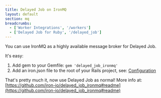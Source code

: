 ```yaml
---
title: Delayed Job on IronMQ
layout: default
section: mq
breadcrumbs:
  - ['Worker Integrations', '/workers']
  - ['Delayed Job for Ruby', '/delayed_job']
---
```


You can use IronMQ as a highly available message broker for Delayed Job.

It's easy:

1. Add gem to your Gemfile: `gem 'delayed_job_ironmq'`
1. Add an iron.json file to the root of your Rails project, see: [Configuration](http://dev.iron.io/mq/reference/configuration/)

That's pretty much it, now use Delayed Job as normal! More info at: [https://github.com/iron-io/delayed_job_ironmq#readme](https://github.com/iron-io/delayed_job_ironmq#readme)

